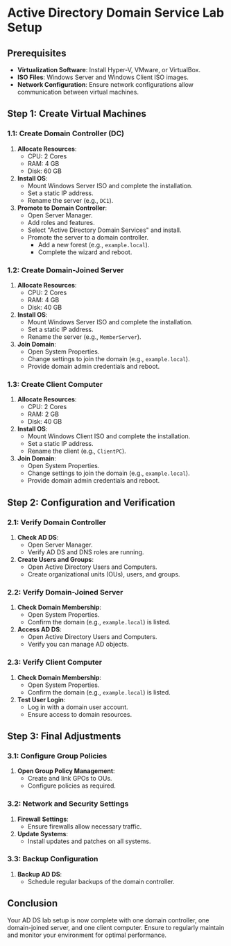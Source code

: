 # Active Directory Domain Service Lab Setup

## Prerequisites
- **Virtualization Software**: Install Hyper-V, VMware, or VirtualBox.
- **ISO Files**: Windows Server and Windows Client ISO images.
- **Network Configuration**: Ensure network configurations allow communication between virtual machines.

## Step 1: Create Virtual Machines

### 1.1: Create Domain Controller (DC)
1. **Allocate Resources**: 
   - CPU: 2 Cores
   - RAM: 4 GB
   - Disk: 60 GB
2. **Install OS**: 
   - Mount Windows Server ISO and complete the installation.
   - Set a static IP address.
   - Rename the server (e.g., `DC1`).
3. **Promote to Domain Controller**:
   - Open Server Manager.
   - Add roles and features.
   - Select "Active Directory Domain Services" and install.
   - Promote the server to a domain controller.
     - Add a new forest (e.g., `example.local`).
     - Complete the wizard and reboot.

### 1.2: Create Domain-Joined Server
1. **Allocate Resources**: 
   - CPU: 2 Cores
   - RAM: 4 GB
   - Disk: 40 GB
2. **Install OS**: 
   - Mount Windows Server ISO and complete the installation.
   - Set a static IP address.
   - Rename the server (e.g., `MemberServer`).
3. **Join Domain**:
   - Open System Properties.
   - Change settings to join the domain (e.g., `example.local`).
   - Provide domain admin credentials and reboot.

### 1.3: Create Client Computer
1. **Allocate Resources**: 
   - CPU: 2 Cores
   - RAM: 2 GB
   - Disk: 40 GB
2. **Install OS**: 
   - Mount Windows Client ISO and complete the installation.
   - Set a static IP address.
   - Rename the client (e.g., `ClientPC`).
3. **Join Domain**:
   - Open System Properties.
   - Change settings to join the domain (e.g., `example.local`).
   - Provide domain admin credentials and reboot.

## Step 2: Configuration and Verification

### 2.1: Verify Domain Controller
1. **Check AD DS**:
   - Open Server Manager.
   - Verify AD DS and DNS roles are running.
2. **Create Users and Groups**:
   - Open Active Directory Users and Computers.
   - Create organizational units (OUs), users, and groups.

### 2.2: Verify Domain-Joined Server
1. **Check Domain Membership**:
   - Open System Properties.
   - Confirm the domain (e.g., `example.local`) is listed.
2. **Access AD DS**:
   - Open Active Directory Users and Computers.
   - Verify you can manage AD objects.

### 2.3: Verify Client Computer
1. **Check Domain Membership**:
   - Open System Properties.
   - Confirm the domain (e.g., `example.local`) is listed.
2. **Test User Login**:
   - Log in with a domain user account.
   - Ensure access to domain resources.

## Step 3: Final Adjustments

### 3.1: Configure Group Policies
1. **Open Group Policy Management**:
   - Create and link GPOs to OUs.
   - Configure policies as required.

### 3.2: Network and Security Settings
1. **Firewall Settings**:
   - Ensure firewalls allow necessary traffic.
2. **Update Systems**:
   - Install updates and patches on all systems.

### 3.3: Backup Configuration
1. **Backup AD DS**:
   - Schedule regular backups of the domain controller.

## Conclusion
Your AD DS lab setup is now complete with one domain controller, one domain-joined server, and one client computer. Ensure to regularly maintain and monitor your environment for optimal performance.

